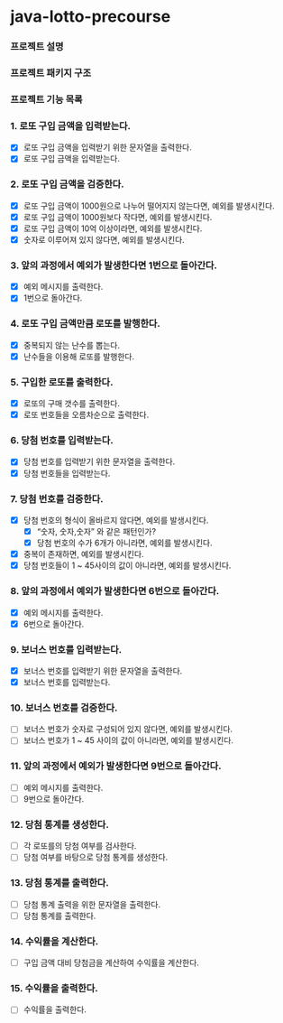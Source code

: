 # java-lotto-precourse
### 프로젝트 설명

### 프로젝트 패키지 구조

### 프로젝트 기능 목록

### 1. 로또 구입 금액을 입력받는다.

- [x]  로또 구입 금액을 입력받기 위한 문자열을 출력한다.
- [x]  로또 구입 금액을 입력받는다.

### 2. 로또 구입 금액을 검증한다.

- [x]  로또 구입 금액이 1000원으로 나누어 떨어지지 않는다면, 예외를 발생시킨다.
- [x]  로또 구입 금액이 1000원보다 작다면, 예외를 발생시킨다.
- [x]  로또 구입 금액이 10억 이상이라면, 예외를 발생시킨다.
- [x]  숫자로 이루어져 있지 않다면, 예외를 발생시킨다.

### 3. 앞의 과정에서 예외가 발생한다면 1번으로 돌아간다.

- [x]  예외 메시지를 출력한다.
- [x]  1번으로 돌아간다.

### 4. 로또 구입 금액만큼 로또를 발행한다.

- [x]  중복되지 않는 난수를 뽑는다.
- [x]  난수들을 이용해 로또를 발행한다.

### 5.  구입한 로또를 출력한다.

- [x]  로또의 구매 갯수를 출력한다.
- [x]  로또 번호들을 오름차순으로 출력한다.

### 6. 당첨 번호를 입력받는다.

- [x]  당첨 번호를 입력받기 위한 문자열을 출력한다.
- [x]  당첨 번호들을 입력받는다.

### 7. 당첨 번호를 검증한다.

- [x]  당첨 번호의 형식이 올바르지 않다면, 예외를 발생시킨다.
   - [x]  “숫자, 숫자,숫자” 와 같은 패턴인가?
   - [x]  당첨 번호의 수가 6개가 아니라면, 예외를 발생시킨다.
- [x]  중복이 존재하면, 예외를 발생시킨다.
- [x]  당첨 번호들이 1 ~ 45사이의 값이 아니라면, 예외를 발생시킨다.

### 8. 앞의 과정에서 예외가 발생한다면 6번으로 돌아간다.

- [x]  예외 메시지를 출력한다.
- [x]  6번으로 돌아간다.

### 9. 보너스 번호를 입력받는다.

- [x]  보너스 번호를 입력받기 위한 문자열을 출력한다.
- [x]  보너스 번호를 입력받는다.

### 10. 보너스 번호를 검증한다.

- [ ]  보너스 번호가 숫자로 구성되어 있지 않다면, 예외를 발생시킨다.
- [ ]  보너스 번호가 1 ~ 45 사이의 값이 아니라면, 예외를 발생시킨다.

### 11. 앞의 과정에서 예외가 발생한다면 9번으로 돌아간다.

- [ ]  예외 메시지를 출력한다.
- [ ]  9번으로 돌아간다.

### 12. 당첨 통계를 생성한다.

- [ ]  각 로또를의 당첨 여부를 검사한다.
- [ ]  당첨 여부를 바탕으로 당첨 통계를 생성한다.

### 13. 당첨 통계를 출력한다.

- [ ]  당첨 통계 출력을 위한 문자열을 출력한다.
- [ ]  당첨 통계를 출력한다.

### 14. 수익률을 계산한다.

- [ ]  구입 금액 대비 당첨금을 계산하여 수익률을 계산한다.

### 15. 수익률을 출력한다.

- [ ]  수익률을 출력한다.